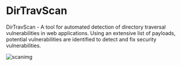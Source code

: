# DirTravScan
DirTravScan - A tool for automated detection of directory traversal vulnerabilities in web applications. Using an extensive list of payloads, potential vulnerabilities are identified to detect and fix security vulnerabilities.

![scanimg](https://github.com/THMethical/DirTravScan/assets/128103079/b9c8ddfc-300d-4079-9bca-c6f63f171649)
